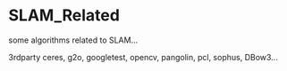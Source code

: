 # SLAM_Related
some algorithms related to SLAM...

3rdparty
ceres, g2o, googletest, opencv, pangolin, pcl, sophus, DBow3...
